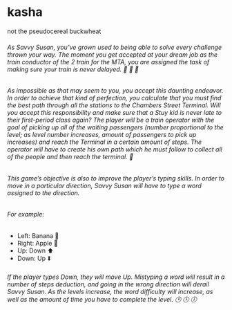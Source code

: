 # kasha
not the pseudocereal buckwheat


###### As Savvy Susan, you’ve grown used to being able to solve every challenge thrown your way. The moment you get accepted at your dream job as the train conductor of the 2 train for the MTA, you are assigned the task of making sure your train is never delayed. :railway_car: :railway_car: :railway_car: 

###### As impossible as that may seem to you, you accept this daunting endeavor. In order to achieve that kind of perfection, you calculate that you must find the best path through all the stations to the Chambers Street Terminal. Will you accept this responsibility and make sure that a Stuy kid is never late to their first-period class again? The player will be a train operator with the goal of picking up all of the waiting passengers (number proportional to the level; as level number increases, amount of passengers to pick up increases) and reach the Terminal in a certain amount of steps. The operator will have to create his own path which he must follow to collect all of the people and then reach the terminal. :checkered_flag:

###### This game’s objective is also to improve the player’s *typing skills.* In order to move in a particular direction, Savvy Susan will have to type a word assigned to the direction.  

###### For example: 
######
- Left: Banana :banana:
- Right: Apple :apple:
- Up: Down :arrow_up:
- Down: Up :arrow_down:

###### If the player types Down, they will move Up. Mistyping a word will result in a number of steps deduction, and going in the wrong direction will derail Savvy Susan. As the levels increase, the word difficulty will increase, as well as the amount of time you have to complete the level. :clock2: :clock4: :clock6:
